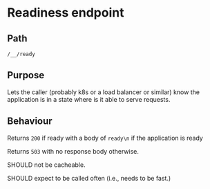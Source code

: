 Readiness endpoint
==================


Path
----

`/__/ready`

Purpose
-------
Lets the caller (probably k8s or a load balancer or similar) know the application is in a state where is it able to serve requests.

Behaviour
---------
Returns `200` if ready with a body of `ready\n` if the application is ready

Returns `503` with no response body otherwise.

SHOULD not be cacheable.


SHOULD expect to be called often (i.e., needs to be fast.)
